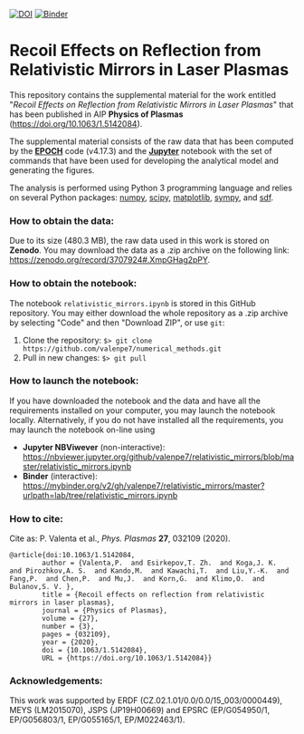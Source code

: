 [![DOI](https://zenodo.org/badge/DOI/10.1063/1.5142084.svg)](https://doi.org/10.1063/1.5142084)
[![Binder](https://mybinder.org/badge_logo.svg)](https://mybinder.org/v2/gh/valenpe7/relativistic_mirrors/master?urlpath=lab/tree/relativistic_mirrors.ipynb)

# Recoil Effects on Reflection from Relativistic Mirrors in Laser Plasmas

This repository contains the supplemental material for the work entitled "*Recoil Effects on Reflection from Relativistic Mirrors in Laser Plasmas*" that has been published in AIP **Physics of Plasmas** (https://doi.org/10.1063/1.5142084).

The supplemental material consists of the raw data that has been computed by the **[EPOCH](https://cfsa-pmw.warwick.ac.uk/EPOCH)** code (v4.17.3) and the **[Jupyter](https://jupyter.org/)** notebook with the set of commands that have been used for developing the analytical model and generating the figures.

The analysis is performed using Python 3 programming language and relies on several Python packages: [numpy](https://github.com/numpy/numpy), [scipy](https://github.com/scipy/scipy), [matplotlib](https://github.com/matplotlib/matplotlib), [sympy](https://github.com/sympy/sympy), and [sdf](https://github.com/keithbennett/SDF).

### How to obtain the data:

Due to its size (480.3 MB), the raw data used in this work is stored on **Zenodo**. You may download the data as a .zip archive on the following link: https://zenodo.org/record/3707924#.XmpGHag2pPY.

### How to obtain the notebook:

The notebook `relativistic_mirrors.ipynb` is stored in this GitHub repository. You may either download the whole repository as a .zip archive by selecting "Code" and then "Download ZIP", or use `git`:

1. Clone the repository: ``` $> git clone https://github.com/valenpe7/numerical_methods.git ```
2. Pull in new changes: ``` $> git pull ```

### How to launch the notebook:

If you have downloaded the notebook and the data and have all the requirements installed on your computer, you may launch the notebook locally. Alternatively, if you do not have installed all the requirements, you may launch the notebook on-line using
* **Jupyter NBViwever** (non-interactive): https://nbviewer.jupyter.org/github/valenpe7/relativistic_mirrors/blob/master/relativistic_mirrors.ipynb
* **Binder** (interactive): https://mybinder.org/v2/gh/valenpe7/relativistic_mirrors/master?urlpath=lab/tree/relativistic_mirrors.ipynb

### How to cite:

Cite as: P. Valenta et al., *Phys. Plasmas* **27**, 032109 (2020).
```
@article{doi:10.1063/1.5142084,
        author = {Valenta,P.  and Esirkepov,T. Zh.  and Koga,J. K.  and Pirozhkov,A. S.  and Kando,M.  and Kawachi,T.  and Liu,Y.-K.  and Fang,P.  and Chen,P.  and Mu,J.  and Korn,G.  and Klimo,O.  and Bulanov,S. V. },
        title = {Recoil effects on reflection from relativistic mirrors in laser plasmas},
        journal = {Physics of Plasmas},
        volume = {27},
        number = {3},
        pages = {032109},
        year = {2020},
        doi = {10.1063/1.5142084},
        URL = {https://doi.org/10.1063/1.5142084}}
```

### Acknowledgements:

This work was supported by ERDF (CZ.02.1.01/0.0/0.0/15_003/0000449), MEYS (LM2015070), JSPS (JP19H00669) and EPSRC (EP/G054950/1, EP/G056803/1, EP/G055165/1, EP/M022463/1).
